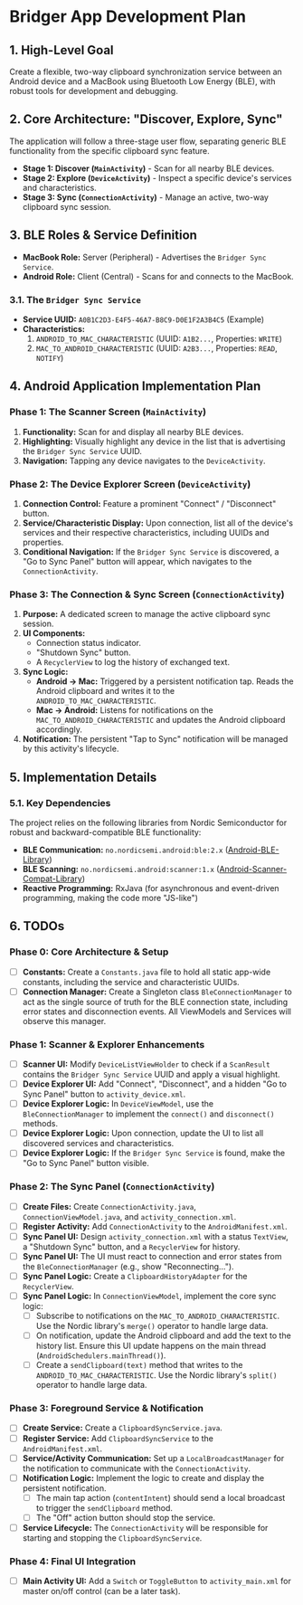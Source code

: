 # Bridger App Development Plan

## 1. High-Level Goal

Create a flexible, two-way clipboard synchronization service between an Android device and a MacBook using Bluetooth Low Energy (BLE), with robust tools for development and debugging.

## 2. Core Architecture: "Discover, Explore, Sync"

The application will follow a three-stage user flow, separating generic BLE functionality from the specific clipboard sync feature.

*   **Stage 1: Discover (`MainActivity`)** - Scan for all nearby BLE devices.
*   **Stage 2: Explore (`DeviceActivity`)** - Inspect a specific device's services and characteristics.
*   **Stage 3: Sync (`ConnectionActivity`)** - Manage an active, two-way clipboard sync session.

## 3. BLE Roles & Service Definition

*   **MacBook Role:** Server (Peripheral) - Advertises the `Bridger Sync Service`.
*   **Android Role:** Client (Central) - Scans for and connects to the MacBook.

### 3.1. The `Bridger Sync Service`
*   **Service UUID:** `A0B1C2D3-E4F5-46A7-B8C9-D0E1F2A3B4C5` (Example)
*   **Characteristics:**
    1.  `ANDROID_TO_MAC_CHARACTERISTIC` (UUID: `A1B2...`, Properties: `WRITE`)
    2.  `MAC_TO_ANDROID_CHARACTERISTIC` (UUID: `A2B3...`, Properties: `READ`, `NOTIFY`)

## 4. Android Application Implementation Plan

### Phase 1: The Scanner Screen (`MainActivity`)
1.  **Functionality:** Scan for and display all nearby BLE devices.
2.  **Highlighting:** Visually highlight any device in the list that is advertising the `Bridger Sync Service` UUID.
3.  **Navigation:** Tapping any device navigates to the `DeviceActivity`.

### Phase 2: The Device Explorer Screen (`DeviceActivity`)
1.  **Connection Control:** Feature a prominent "Connect" / "Disconnect" button.
2.  **Service/Characteristic Display:** Upon connection, list all of the device's services and their respective characteristics, including UUIDs and properties.
3.  **Conditional Navigation:** If the `Bridger Sync Service` is discovered, a "Go to Sync Panel" button will appear, which navigates to the `ConnectionActivity`.

### Phase 3: The Connection & Sync Screen (`ConnectionActivity`)
1.  **Purpose:** A dedicated screen to manage the active clipboard sync session.
2.  **UI Components:**
    *   Connection status indicator.
    *   "Shutdown Sync" button.
    *   A `RecyclerView` to log the history of exchanged text.
3.  **Sync Logic:**
    *   **Android -> Mac:** Triggered by a persistent notification tap. Reads the Android clipboard and writes it to the `ANDROID_TO_MAC_CHARACTERISTIC`.
    *   **Mac -> Android:** Listens for notifications on the `MAC_TO_ANDROID_CHARACTERISTIC` and updates the Android clipboard accordingly.
4.  **Notification:** The persistent "Tap to Sync" notification will be managed by this activity's lifecycle.

## 5. Implementation Details

### 5.1. Key Dependencies
The project relies on the following libraries from Nordic Semiconductor for robust and backward-compatible BLE functionality:
*   **BLE Communication:** `no.nordicsemi.android:ble:2.x` ([Android-BLE-Library](https://github.com/NordicSemiconductor/Android-BLE-Library))
*   **BLE Scanning:** `no.nordicsemi.android:scanner:1.x` ([Android-Scanner-Compat-Library](https://github.com/NordicSemiconductor/Android-Scanner-Compat-Library))
*   **Reactive Programming:** RxJava (for asynchronous and event-driven programming, making the code more "JS-like")

## 6. TODOs

### Phase 0: Core Architecture & Setup
-   [ ] **Constants:** Create a `Constants.java` file to hold all static app-wide constants, including the service and characteristic UUIDs.
-   [ ] **Connection Manager:** Create a Singleton class `BleConnectionManager` to act as the single source of truth for the BLE connection state, including error states and disconnection events. All ViewModels and Services will observe this manager.

### Phase 1: Scanner & Explorer Enhancements
-   [ ] **Scanner UI:** Modify `DeviceListViewHolder` to check if a `ScanResult` contains the `Bridger Sync Service` UUID and apply a visual highlight.
-   [ ] **Device Explorer UI:** Add "Connect", "Disconnect", and a hidden "Go to Sync Panel" button to `activity_device.xml`.
-   [ ] **Device Explorer Logic:** In `DeviceViewModel`, use the `BleConnectionManager` to implement the `connect()` and `disconnect()` methods.
-   [ ] **Device Explorer Logic:** Upon connection, update the UI to list all discovered services and characteristics.
-   [ ] **Device Explorer Logic:** If the `Bridger Sync Service` is found, make the "Go to Sync Panel" button visible.

### Phase 2: The Sync Panel (`ConnectionActivity`)
-   [ ] **Create Files:** Create `ConnectionActivity.java`, `ConnectionViewModel.java`, and `activity_connection.xml`.
-   [ ] **Register Activity:** Add `ConnectionActivity` to the `AndroidManifest.xml`.
-   [ ] **Sync Panel UI:** Design `activity_connection.xml` with a status `TextView`, a "Shutdown Sync" button, and a `RecyclerView` for history.
-   [ ] **Sync Panel UI:** The UI must react to connection and error states from the `BleConnectionManager` (e.g., show "Reconnecting...").
-   [ ] **Sync Panel Logic:** Create a `ClipboardHistoryAdapter` for the `RecyclerView`.
-   [ ] **Sync Panel Logic:** In `ConnectionViewModel`, implement the core sync logic:
    -   [ ] Subscribe to notifications on the `MAC_TO_ANDROID_CHARACTERISTIC`. Use the Nordic library's `merge()` operator to handle large data.
    -   [ ] On notification, update the Android clipboard and add the text to the history list. Ensure this UI update happens on the main thread (`AndroidSchedulers.mainThread()`).
    -   [ ] Create a `sendClipboard(text)` method that writes to the `ANDROID_TO_MAC_CHARACTERISTIC`. Use the Nordic library's `split()` operator to handle large data.

### Phase 3: Foreground Service & Notification
-   [ ] **Create Service:** Create a `ClipboardSyncService.java`.
-   [ ] **Register Service:** Add `ClipboardSyncService` to the `AndroidManifest.xml`.
-   [ ] **Service/Activity Communication:** Set up a `LocalBroadcastManager` for the notification to communicate with the `ConnectionActivity`.
-   [ ] **Notification Logic:** Implement the logic to create and display the persistent notification.
    -   [ ] The main tap action (`contentIntent`) should send a local broadcast to trigger the `sendClipboard` method.
    -   [ ] The "Off" action button should stop the service.
-   [ ] **Service Lifecycle:** The `ConnectionActivity` will be responsible for starting and stopping the `ClipboardSyncService`.

### Phase 4: Final UI Integration
-   [ ] **Main Activity UI:** Add a `Switch` or `ToggleButton` to `activity_main.xml` for master on/off control (can be a later task).
